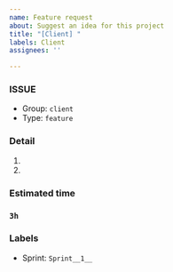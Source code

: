 ```yaml
---
name: Feature request
about: Suggest an idea for this project
title: "[Client] "
labels: Client
assignees: ''

---
```


### ISSUE
* Group:  `client`
* Type: `feature`

### Detail
1. 
2. 

### Estimated time
### `3h`

### Labels
* Sprint: `Sprint__1__`
